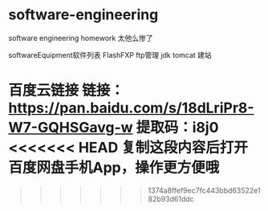 # software-engineering
software engineering homework 太他么惨了

softwareEquipment软件列表
FlashFXP ftp管理
jdk
tomcat 建站

百度云链接
链接：https://pan.baidu.com/s/18dLriPr8-W7-GQHSGavg-w 
提取码：i8j0 
<<<<<<< HEAD
复制这段内容后打开百度网盘手机App，操作更方便哦
=======
>>>>>>> 1374a8ffef9ec7fc443bbd63522e182b93d61ddc
